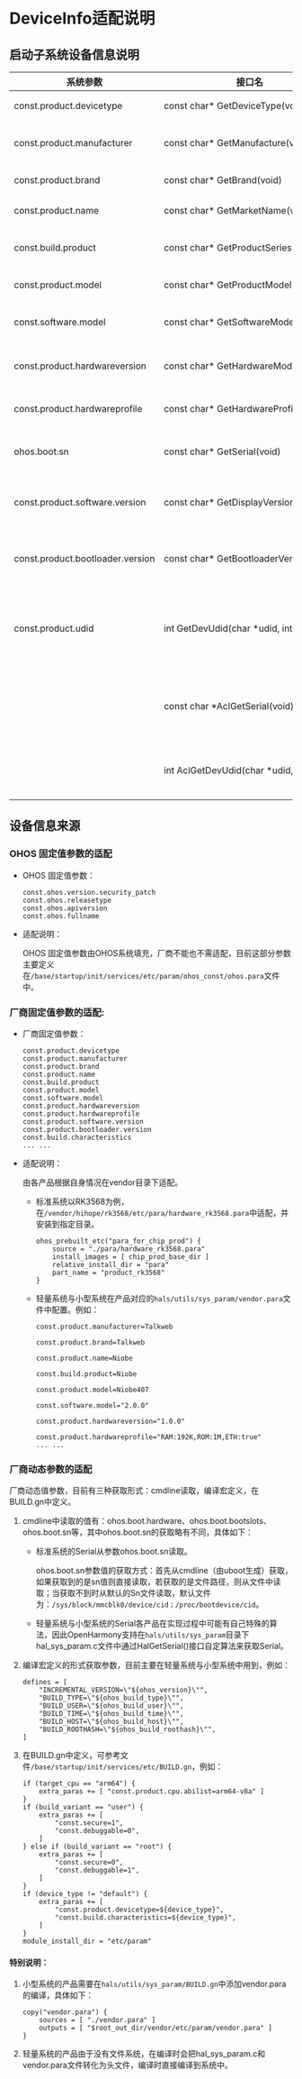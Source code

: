 # DeviceInfo适配说明

## 启动子系统设备信息说明

| 系统参数 | 接口名 | 描述 |
|----------|------- |------|
| const.product.devicetype | const&nbsp;char\*&nbsp;GetDeviceType(void) | 返回当前设备类型 |
| const.product.manufacturer | const&nbsp;char\*&nbsp;GetManufacture(void) | 返回当前设备生产厂家信息 |
| const.product.brand | const&nbsp;char\*&nbsp;GetBrand(void) | 返回当前设备品牌信息 |
| const.product.name | const&nbsp;char\*&nbsp;GetMarketName(void) | 返回当前设备传播名 |
| const.build.product | const&nbsp;char\*&nbsp;GetProductSeries(void) | 返回当前设备产品系列名 |
| const.product.model | const&nbsp;char\*&nbsp;GetProductModel(void) | 返回当前设备认证型号 |
| const.software.model | const&nbsp;char\*&nbsp;GetSoftwareModel(void) | 返回当前设备内部软件子型号 |
| const.product.hardwareversion | const&nbsp;char\*&nbsp;GetHardwareModel(void) | 返回当前设备硬件版本号 |
| const.product.hardwareprofile | const&nbsp;char\*&nbsp;GetHardwareProfile(void) | 返回当前设备硬件profile |
| ohos.boot.sn | const&nbsp;char\*&nbsp;GetSerial(void) | 返回当前设备序列号（SN号）|
| const.product.software.version | const&nbsp;char\*&nbsp;GetDisplayVersion(void) | 返回当前设备用户可见的软件版本号 |
| const.product.bootloader.version | const&nbsp;char\*&nbsp;GetBootloaderVersion(void) | 返回当前设备Bootloader版本号 |
| const.product.udid | int&nbsp;GetDevUdid(char&nbsp;\*udid,&nbsp;int&nbsp;size) | 获取设备udid（先通过参数获取，获取失败通过计算获取） |
| | const char *AclGetSerial(void) | 返回当前设备序列号（SN号）（带访问权限检查） |
| | int AclGetDevUdid(char *udid, int size) | 获取设备udid（带访问权限检查） |

## 设备信息来源

### OHOS 固定值参数的适配

- OHOS 固定值参数：

  ```
  const.ohos.version.security_patch
  const.ohos.releasetype
  const.ohos.apiversion
  const.ohos.fullname
  ```

- 适配说明：

  OHOS 固定值参数由OHOS系统填充，厂商不能也不需适配，目前这部分参数主要定义在`/base/startup/init/services/etc/param/ohos_const/ohos.para`文件中。

### 厂商固定值参数的适配:

- 厂商固定值参数：

  ```
  const.product.devicetype
  const.product.manufacturer
  const.product.brand
  const.product.name
  const.build.product
  const.product.model
  const.software.model
  const.product.hardwareversion
  const.product.hardwareprofile
  const.product.software.version
  const.product.bootloader.version
  const.build.characteristics
  ... ...

  ```


- 适配说明：

  由各产品根据自身情况在vendor目录下适配。

  - 标准系统以RK3568为例，在`/vendor/hihope/rk3568/etc/para/hardware_rk3568.para`中适配，并安装到指定目录。

    ```
    ohos_prebuilt_etc("para_for_chip_prod") {
        source = "./para/hardware_rk3568.para"
        install_images = [ chip_prod_base_dir ]
        relative_install_dir = "para"
        part_name = "product_rk3568"
    }
    ```

  - 轻量系统与小型系统在产品对应的`hals/utils/sys_param/vendor.para`文件中配置。例如：

    ```
    const.product.manufacturer=Talkweb

    const.product.brand=Talkweb

    const.product.name=Niobe

    const.build.product=Niobe

    const.product.model=Niobe407

    const.software.model="2.0.0"

    const.product.hardwareversion="1.0.0"

    const.product.hardwareprofile="RAM:192K,ROM:1M,ETH:true"
    ... ...
    ```

### 厂商动态参数的适配

厂商动态值参数，目前有三种获取形式：cmdline读取，编译宏定义，在BUILD.gn中定义。

1. cmdline中读取的值有：ohos.boot.hardware、ohos.boot.bootslots、ohos.boot.sn等，其中ohos.boot.sn的获取略有不同，具体如下：

   - 标准系统的Serial从参数ohos.boot.sn读取。
     
     ohos.boot.sn参数值的获取方式：首先从cmdline（由uboot生成）获取，如果获取到的是sn值则直接读取，若获取的是文件路径，则从文件中读取；当获取不到时从默认的Sn文件读取，默认文件为：`/sys/block/mmcblk0/device/cid；/proc/bootdevice/cid`。

   - 轻量系统与小型系统的Serial各产品在实现过程中可能有自己特殊的算法，因此OpenHarmony支持在`hals/utils/sys_param`目录下hal_sys_param.c文件中通过HalGetSerial()接口自定算法来获取Serial。

2. 编译宏定义的形式获取参数，目前主要在轻量系统与小型系统中用到，例如：

     ```
     defines = [
         "INCREMENTAL_VERSION=\"${ohos_version}\"",
         "BUILD_TYPE=\"${ohos_build_type}\"",
         "BUILD_USER=\"${ohos_build_user}\"",
         "BUILD_TIME=\"${ohos_build_time}\"",
         "BUILD_HOST=\"${ohos_build_host}\"",
         "BUILD_ROOTHASH=\"${ohos_build_roothash}\"",
     ]
     ```
3. 在BUILD.gn中定义，可参考文件`/base/startup/init/services/etc/BUILD.gn`，例如：

     ```
     if (target_cpu == "arm64") {
         extra_paras += [ "const.product.cpu.abilist=arm64-v8a" ]
     }
     if (build_variant == "user") {
         extra_paras += [
             "const.secure=1",
             "const.debuggable=0",
         ]
     } else if (build_variant == "root") {
         extra_paras += [
             "const.secure=0",
             "const.debuggable=1",
         ]
     }
     if (device_type != "default") {
         extra_paras += [
             "const.product.devicetype=${device_type}",
             "const.build.characteristics=${device_type}",
         ]
     }
     module_install_dir = "etc/param"
  
     ```
#### 特别说明：

1. 小型系统的产品需要在`hals/utils/sys_param/BUILD.gn`中添加vendor.para的编译，具体如下：

      ```
      copy("vendor.para") {
          sources = [ "./vendor.para" ]
          outputs = [ "$root_out_dir/vendor/etc/param/vendor.para" ]
      }
      ```

2. 轻量系统的产品由于没有文件系统，在编译时会把hal_sys_param.c和vendor.para文件转化为头文件，编译时直接编译到系统中。